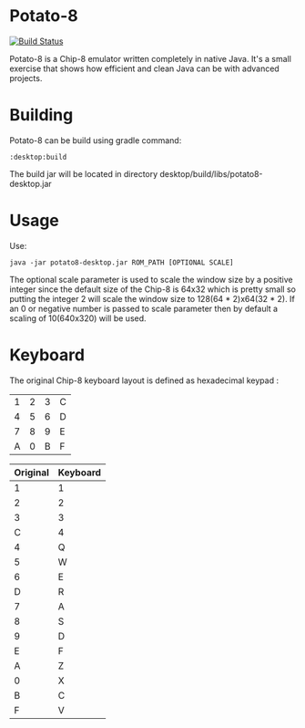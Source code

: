 # Potato-8

[![Build Status](https://travis-ci.org/gregei/Potato-8.svg?branch=master)](https://travis-ci.org/gregei/Potato-8)

Potato-8 is a Chip-8 emulator written completely in native Java. It's a small exercise that shows how efficient and clean Java can be with advanced projects.

# Building
Potato-8 can be build using gradle command: 

    :desktop:build
    
The build jar will be located in directory desktop/build/libs/potato8-desktop.jar

# Usage 
Use:

    java -jar potato8-desktop.jar ROM_PATH [OPTIONAL SCALE]
  
The optional scale parameter is used to scale the window size by a positive integer since the default size of the Chip-8 is 64x32 which is pretty small so putting the integer 2 will scale the window size to 128(64 * 2)x64(32 * 2). If an 0 or negative number is passed to scale parameter then by default a scaling of 10(640x320) will be used.

# Keyboard

The original Chip-8 keyboard layout is defined as hexadecimal keypad :

|   |   |   |   |
|---|---|---|---|
| 1 | 2 | 3 | C |
| 4 | 5 | 6 | D |
| 7 | 8 | 9 | E |
| A | 0 | B | F |


| Original | Keyboard |
|----------|----------|
| 1        | 1        |
| 2        | 2        |
| 3        | 3        |
| C        | 4        |
| 4        | Q        |
| 5        | W        |
| 6        | E        |
| D        | R        |
| 7        | A        | 
| 8        | S        |
| 9        | D        |
| E        | F        |
| A        | Z        |
| 0        | X        |
| B        | C        |
| F        | V        |
